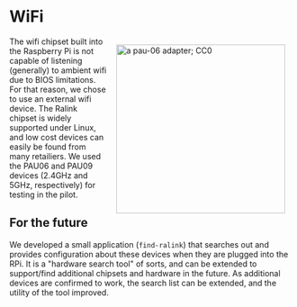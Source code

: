 # WiFi

<img src="/img/pau06.png" align="right" width="300px" style="padding: 1em;" alt="a pau-06 adapter; CC0"/>

The wifi chipset built into the Raspberry Pi is not capable of listening (generally) to ambient wifi due to BIOS limitations. For that reason, we chose to use an external wifi device. The Ralink chipset is widely supported under Linux, and low cost devices can easily be found from many retailiers. We used the PAU06 and PAU09 devices (2.4GHz and 5GHz, respectively) for testing in the pilot.

## For the future

We developed a small application (`find-ralink`) that searches out and provides configuration about these devices when they are plugged into the RPi. It is a "hardware search tool" of sorts, and can be extended to support/find additional chipsets and hardware in the future. As additional devices are confirmed to work, the search list can be extended, and the utility of the tool improved.